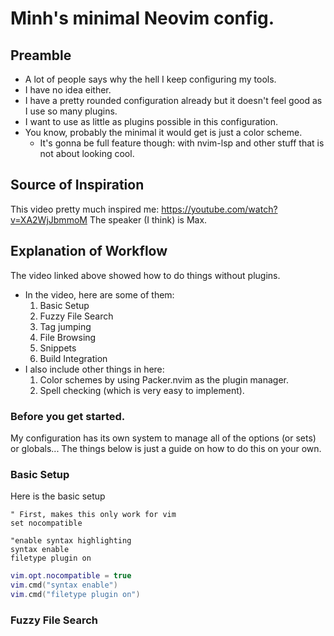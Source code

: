 # Minh's minimal Neovim config.
## Preamble
* A lot of people says why the hell I keep configuring my tools.
* I have no idea either.
* I have a pretty rounded configuration already but it doesn't feel good as I use so many plugins.
* I want to use as little as plugins possible in this configuration.
* You know, probably the minimal it would get is just a color scheme.
	* It's gonna be full feature though: with nvim-lsp and other stuff that is not about looking cool.
## Source of Inspiration
This video pretty much inspired me: https://youtube.com/watch?v=XA2WjJbmmoM
The speaker (I think) is Max.
## Explanation of Workflow
The video linked above showed how to do things without plugins.
* In the video, here are some of them:
    1. Basic Setup
    2. Fuzzy File Search
    3. Tag jumping
    4. File Browsing
    5. Snippets
    4. Build Integration
* I also include other things in here:
    1. Color schemes by using Packer.nvim as the plugin manager.
    2. Spell checking (which is very easy to implement).

### Before you get started.
My configuration has its own system to manage all of the options (or sets) or globals...
The things below is just a guide on how to do this on your own.

### Basic Setup
Here is the basic setup

```vimscript
" First, makes this only work for vim
set nocompatible

"enable syntax highlighting
syntax enable
filetype plugin on
```

```lua
vim.opt.nocompatible = true
vim.cmd("syntax enable")
vim.cmd("filetype plugin on")
```

### Fuzzy File Search
```vimscript

```
